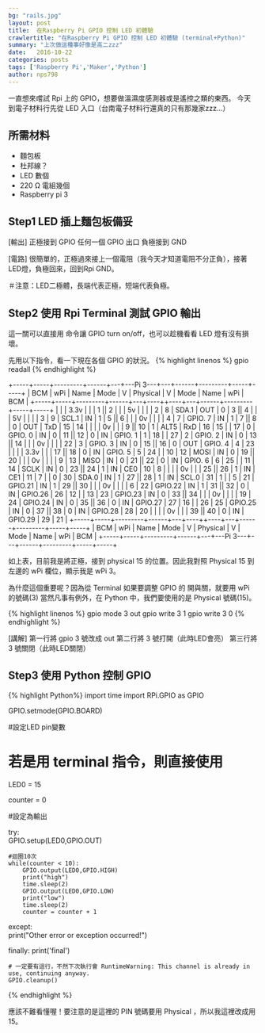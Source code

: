 ```yaml
---
bg: "rails.jpg"
layout: post
title:  在Raspberry Pi GPIO 控制 LED 初體驗
crawlertitle: "在Raspberry Pi GPIO 控制 LED 初體驗 (terminal+Python)"
summary: "上次做這種事好像是高二zzz"
date:   2016-10-22
categories: posts
tags: ['Raspberry Pi','Maker','Python']
author: nps798
---
```


一直想來嚐試 Rpi 上的 GPIO，想要做溫濕度感測器或是遙控之類的東西。
今天到電子材料行先從 LED 入口（台南電子材料行還真的只有那幾家zzz...）

## 所需材料

- 麵包板
- 杜邦線？
- LED 數個
- 220 Ω 電組幾個
- Raspberry pi 3


## Step1 LED 插上麵包板備妥

[輸出]
正極接到 GPIO 任何一個 GPIO 出口
負極接到 GND

[電路]
很簡單的，正極過來接上一個電阻（我今天才知道電阻不分正負），接著LED燈，負極回來，回到Rpi GND。

＃注意：LED二極體，長端代表正極，短端代表負極。


## Step2 使用 Rpi Terminal 測試 GPIO 輸出

這一關可以直接用 命令讓 GPIO turn on/off，也可以趁機看看 LED 燈有沒有損壞。

先用以下指令，看一下現在各個 GPIO 的狀況。
{% highlight linenos %}
gpio readall
{% endhighlight %}

 +-----+-----+---------+------+---+---Pi 3---+---+------+---------+-----+-----+
 | BCM | wPi |   Name  | Mode | V | Physical | V | Mode | Name    | wPi | BCM |
 +-----+-----+---------+------+---+----++----+---+------+---------+-----+-----+
 |     |     |    3.3v |      |   |  1 || 2  |   |      | 5v      |     |     |
 |   2 |   8 |   SDA.1 |  OUT | 0 |  3 || 4  |   |      | 5V      |     |     |
 |   3 |   9 |   SCL.1 |   IN | 1 |  5 || 6  |   |      | 0v      |     |     |
 |   4 |   7 | GPIO. 7 |   IN | 1 |  7 || 8  | 0 | OUT  | TxD     | 15  | 14  |
 |     |     |      0v |      |   |  9 || 10 | 1 | ALT5 | RxD     | 16  | 15  |
 |  17 |   0 | GPIO. 0 |   IN | 0 | 11 || 12 | 0 | IN   | GPIO. 1 | 1   | 18  |
 |  27 |   2 | GPIO. 2 |   IN | 0 | 13 || 14 |   |      | 0v      |     |     |
 |  22 |   3 | GPIO. 3 |   IN | 0 | 15 || 16 | 0 | OUT  | GPIO. 4 | 4   | 23  |
 |     |     |    3.3v |      |   | 17 || 18 | 0 | IN   | GPIO. 5 | 5   | 24  |
 |  10 |  12 |    MOSI |   IN | 0 | 19 || 20 |   |      | 0v      |     |     |
 |   9 |  13 |    MISO |   IN | 0 | 21 || 22 | 0 | IN   | GPIO. 6 | 6   | 25  |
 |  11 |  14 |    SCLK |   IN | 0 | 23 || 24 | 1 | IN   | CE0     | 10  | 8   |
 |     |     |      0v |      |   | 25 || 26 | 1 | IN   | CE1     | 11  | 7   |
 |   0 |  30 |   SDA.0 |   IN | 1 | 27 || 28 | 1 | IN   | SCL.0   | 31  | 1   |
 |   5 |  21 | GPIO.21 |   IN | 1 | 29 || 30 |   |      | 0v      |     |     |
 |   6 |  22 | GPIO.22 |   IN | 1 | 31 || 32 | 0 | IN   | GPIO.26 | 26  | 12  |
 |  13 |  23 | GPIO.23 |   IN | 0 | 33 || 34 |   |      | 0v      |     |     |
 |  19 |  24 | GPIO.24 |   IN | 0 | 35 || 36 | 0 | IN   | GPIO.27 | 27  | 16  |
 |  26 |  25 | GPIO.25 |   IN | 0 | 37 || 38 | 0 | IN   | GPIO.28 | 28  | 20  |
 |     |     |      0v |      |   | 39 || 40 | 0 | IN   | GPIO.29 | 29  | 21  |
 +-----+-----+---------+------+---+----++----+---+------+---------+-----+-----+
 | BCM | wPi |   Name  | Mode | V | Physical | V | Mode | Name    | wPi | BCM |
 +-----+-----+---------+------+---+---Pi 3---+---+------+---------+-----+-----+

 如上表，目前我是將正極，接到 physical 15 的位置。因此我對照 Physical 15 到左邊的 wPi 欄位，顯示我是 wPi 3。

 為什麼這個重要呢？因為從 Terminal 如果要調整 GPIO 的 開與關，就要用 wPi 的號碼(3)
當然凡事有例外，在 Python 中，我們要使用的是 Physical 號碼(15)。

 {% highlight linenos %}
gpio mode 3 out
gpio write 3 1
gpio write 3 0
{% endhighlight %}

[講解]
第一行將 gpio 3 號改成 out
第二行將 3 號打開（此時LED會亮）
第三行將 3 號關閉（此時LED關閉）

## Step3 使用 Python 控制 GPIO

 {% highlight Python%}
import time
import RPi.GPIO as GPIO

GPIO.setmode(GPIO.BOARD)

#設定LED pin變數
# 若是用 terminal 指令，則直接使用 
LED0 = 15

counter = 0

#設定為輸出

try:  
	GPIO.setup(LED0,GPIO.OUT)

	#迴圈10次
	while(counter < 10):
		GPIO.output(LED0,GPIO.HIGH)
		print("high")
		time.sleep(2)
		GPIO.output(LED0,GPIO.LOW)
		print("low")
		time.sleep(2)
		counter = counter + 1
  
except:  
	print("Other error or exception occurred!")
  
finally:
	print('final')

	# 一定要有這行，不然下次執行會 RuntimeWarning: This channel is already in use, continuing anyway.  
	GPIO.cleanup()

{% endhighlight %}

應該不難看懂喔！要注意的是這裡的 PIN 號碼要用 Physical ，所以我這裡改成用 15。




